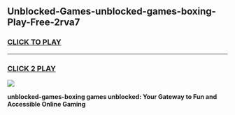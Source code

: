 
## Unblocked-Games-unblocked-games-boxing-Play-Free-2rva7
<h3>
<a href="https://premium76.site?title=unblocked-games-boxing&ref=23A">CLICK TO PLAY</a></h3>
<hr>

<h3>
<a href="https://premium76.site?title=unblocked-games-boxing&ref=23A">CLICK 2 PLAY</a>
  
</h3>

<a href="https://premium76.site?title=unblocked-games-boxing&ref=23A"><img src="https://clearcache.store/games.png"></a>


**unblocked-games-boxing games unblocked: Your Gateway to Fun and Accessible Online Gaming**
